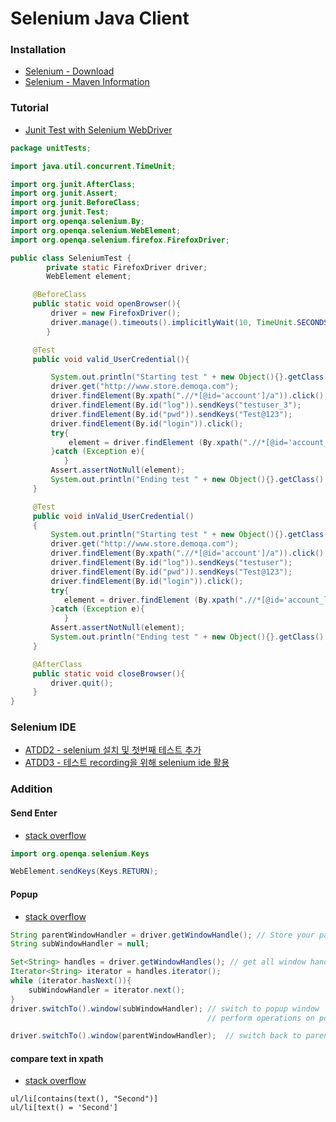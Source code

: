 # Selenium Java Client

### Installation

* [Selenium - Download](http://www.seleniumhq.org/download/)
* [Selenium - Maven Information](http://www.seleniumhq.org/download/maven.jsp)

### Tutorial

* [Junit Test with Selenium WebDriver](http://toolsqa.com/java/junit-framework/junit-test-selenium-webdriver/)

```java
package unitTests;

import java.util.concurrent.TimeUnit;

import org.junit.AfterClass;
import org.junit.Assert;
import org.junit.BeforeClass;
import org.junit.Test;
import org.openqa.selenium.By;
import org.openqa.selenium.WebElement;
import org.openqa.selenium.firefox.FirefoxDriver;

public class SeleniumTest {
	 	private static FirefoxDriver driver;
	 	WebElement element;

	 @BeforeClass
     public static void openBrowser(){
         driver = new FirefoxDriver();
         driver.manage().timeouts().implicitlyWait(10, TimeUnit.SECONDS);
		} 

	 @Test
     public void valid_UserCredential(){

		 System.out.println("Starting test " + new Object(){}.getClass().getEnclosingMethod().getName());
	     driver.get("http://www.store.demoqa.com");	
	     driver.findElement(By.xpath(".//*[@id='account']/a")).click();
	     driver.findElement(By.id("log")).sendKeys("testuser_3");
	     driver.findElement(By.id("pwd")).sendKeys("Test@123");
	     driver.findElement(By.id("login")).click();
	     try{
			 element = driver.findElement (By.xpath(".//*[@id='account_logout']/a"));
		 }catch (Exception e){
			}
	     Assert.assertNotNull(element);
	     System.out.println("Ending test " + new Object(){}.getClass().getEnclosingMethod().getName());
     }

	 @Test
     public void inValid_UserCredential()
     {
		 System.out.println("Starting test " + new Object(){}.getClass().getEnclosingMethod().getName());
	     driver.get("http://www.store.demoqa.com");	
	     driver.findElement(By.xpath(".//*[@id='account']/a")).click();
	     driver.findElement(By.id("log")).sendKeys("testuser");
	     driver.findElement(By.id("pwd")).sendKeys("Test@123");
	     driver.findElement(By.id("login")).click();
	     try{
			element = driver.findElement (By.xpath(".//*[@id='account_logout']/a"));
	     }catch (Exception e){
			}
	     Assert.assertNotNull(element);
	     System.out.println("Ending test " + new Object(){}.getClass().getEnclosingMethod().getName());
     }

	 @AfterClass
	 public static void closeBrowser(){
		 driver.quit();
	 }
}
```

### Selenium IDE

* [ATDD2 - selenium 설치 및 첫번째 테스트 추가](https://slipp.net/wiki/pages/viewpage.action?pageId=4489317)
* [ATDD3 - 테스트 recording을 위해 selenium ide 활용](https://slipp.net/wiki/pages/viewpage.action?pageId=4489338)

### Addition

#### Send Enter

* [stack overflow](http://stackoverflow.com/questions/1629053/typing-enter-return-key-in-selenium)

```java
import org.openqa.selenium.Keys

WebElement.sendKeys(Keys.RETURN);
```

#### Popup

* [stack overflow](http://stackoverflow.com/questions/19403949/how-to-handle-pop-up-in-selenium-webdriver-using-java)

```java
String parentWindowHandler = driver.getWindowHandle(); // Store your parent window
String subWindowHandler = null;

Set<String> handles = driver.getWindowHandles(); // get all window handles
Iterator<String> iterator = handles.iterator();
while (iterator.hasNext()){
    subWindowHandler = iterator.next();
}
driver.switchTo().window(subWindowHandler); // switch to popup window
                                            // perform operations on popup

driver.switchTo().window(parentWindowHandler);  // switch back to parent window
```

#### compare text in xpath

* [stack overflow](http://stackoverflow.com/questions/17329436/selenium-xpath-selector-based-on-the-element-text)

```
ul/li[contains(text(), "Second")]
ul/li[text() = 'Second']
```

